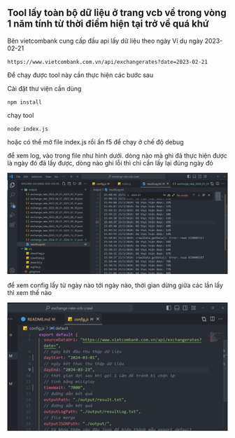 ## Tool lấy toàn bộ dữ liệu ở trang vcb về trong vòng 1 năm tính từ thời điểm hiện tại trở về quá khứ

Bên vietcombank cung cấp đầu api lấy dữ liệu theo ngày
Ví dụ ngày 2023-02-21

```
https://www.vietcombank.com.vn/api/exchangerates?date=2023-02-21
```

Để chạy được tool này cần thực hiện các bước sau

Cài đặt thư viện cần dùng

```
npm install
```

chạy tool

```
node index.js
```

hoặc có thể mở file index.js rồi ấn f5 để chạy ở chế độ debug

để xem log, vào trong file như hình dưới. dòng nào mà ghi đã thực hiện được là ngày đó đã lấy được, dòng nào ghi lỗi thì chỉ cần lấy lại đúng ngày đó

![log](images/log.png)

để xem config lấy từ ngày nào tới ngày nào, thời gian dừng giữa các lần lấy thì xem thế nào

![config](images/config.png)

